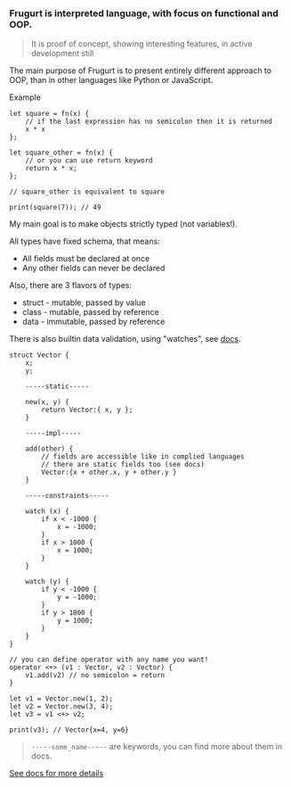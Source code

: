 ### Frugurt is interpreted language, with focus on functional and OOP.

> It is proof of concept, showing interesting features, in active development still

The main purpose of Frugurt is to present entirely different approach to OOP, than in other languages like Python or JavaScript.

Example

```
let square = fn(x) {
    // if the last expression has no semicolon then it is returned
    x * x
};

let square_other = fn(x) {
    // or you can use return keyword
    return x * x;
};

// square_other is equivalent to square

print(square(7)); // 49

```

My main goal is to make objects strictly typed (not variables!).

All types have fixed schema, that means:

- All fields must be declared at once
- Any other fields can never be declared

Also, there are 3 flavors of types:

- struct - mutable, passed by value
- class - mutable, passed by reference
- data - immutable, passed by reference

There is also builtin data validation, using "watches", see [docs](https://leokostarev.github.io/frugurt-lang/03-object-oriented-programming/06-watches.html).


```
struct Vector {
    x;
    y;

    -----static-----

    new(x, y) {
        return Vector:{ x, y };
    }

    -----impl-----

    add(other) {
        // fields are accessible like in complied languages
        // there are static fields too (see docs)
        Vector:{x + other.x, y + other.y }
    }

    -----constraints-----

    watch (x) {
        if x < -1000 {
            x = -1000;
        }
        if x > 1000 {
            x = 1000;
        }
    }

    watch (y) {
        if y < -1000 {
            y = -1000;
        }
        if y > 1000 {
            y = 1000;
        }
    }
}

// you can define operator with any name you want!
operator <+> (v1 : Vector, v2 : Vector) {
    v1.add(v2) // no semicolon = return
}

let v1 = Vector.new(1, 2);
let v2 = Vector.new(3, 4);
let v3 = v1 <+> v2;

print(v3); // Vector{x=4, y=6}

```

> `-----some_name-----` are keywords, you can find more about them in docs.


[See docs for more details](https://leokostarev.github.io/frugurt-lang/)

